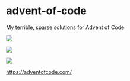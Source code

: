 # advent-of-code
My terrible, sparse solutions for Advent of Code

![](https://img.shields.io/badge/day%20📅-3-blue)

![](https://img.shields.io/badge/stars%20⭐-4-yellow)

![](https://img.shields.io/badge/days%20completed-2-red)

https://adventofcode.com/
